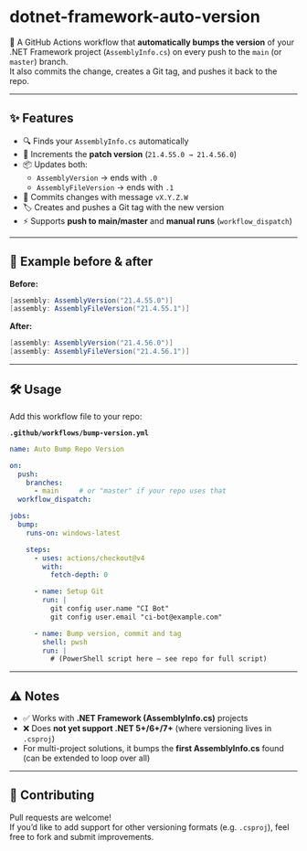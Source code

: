 # dotnet-framework-auto-version

🚀 A GitHub Actions workflow that **automatically bumps the version** of your .NET Framework project (`AssemblyInfo.cs`) on every push to the `main` (or `master`) branch.  
It also commits the change, creates a Git tag, and pushes it back to the repo.

---

## ✨ Features
- 🔍 Finds your `AssemblyInfo.cs` automatically  
- 🔢 Increments the **patch version** (`21.4.55.0 → 21.4.56.0`)  
- 📦 Updates both:
  - `AssemblyVersion` → ends with `.0`
  - `AssemblyFileVersion` → ends with `.1`
- 📝 Commits changes with message `vX.Y.Z.W`
- 🏷️ Creates and pushes a Git tag with the new version
- ⚡ Supports **push to main/master** and **manual runs** (`workflow_dispatch`)

---

## 📂 Example before & after

**Before:**
```csharp
[assembly: AssemblyVersion("21.4.55.0")]
[assembly: AssemblyFileVersion("21.4.55.1")]
```

**After:**
```csharp
[assembly: AssemblyVersion("21.4.56.0")]
[assembly: AssemblyFileVersion("21.4.56.1")]
```

---

## 🛠️ Usage

Add this workflow file to your repo:

**`.github/workflows/bump-version.yml`**

```yaml
name: Auto Bump Repo Version

on:
  push:
    branches:
      - main     # or "master" if your repo uses that
  workflow_dispatch:

jobs:
  bump:
    runs-on: windows-latest

    steps:
      - uses: actions/checkout@v4
        with:
          fetch-depth: 0

      - name: Setup Git
        run: |
          git config user.name "CI Bot"
          git config user.email "ci-bot@example.com"

      - name: Bump version, commit and tag
        shell: pwsh
        run: |
          # (PowerShell script here — see repo for full script)
```

---

## ⚠️ Notes
- ✅ Works with **.NET Framework (AssemblyInfo.cs)** projects  
- ❌ Does **not yet support .NET 5+/6+/7+** (where versioning lives in `.csproj`)  
- For multi-project solutions, it bumps the **first AssemblyInfo.cs** found (can be extended to loop over all)

---

## 🤝 Contributing
Pull requests are welcome!  
If you’d like to add support for other versioning formats (e.g. `.csproj`), feel free to fork and submit improvements.
